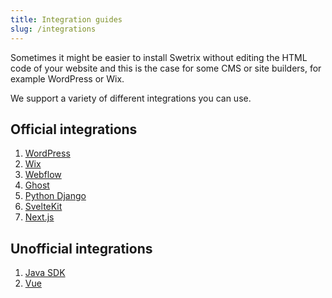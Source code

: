 ```yaml
---
title: Integration guides
slug: /integrations
---
```


Sometimes it might be easier to install Swetrix without editing the HTML code of your website and this is the case for some CMS or site builders, for example WordPress or Wix.

We support a variety of different integrations you can use.

## Official integrations
1. [WordPress](/wordpress-integration)
2. [Wix](/wix-integration)
3. [Webflow](/webflow-integration)
4. [Ghost](/ghost-integration)
5. [Python Django](/django-integration)
6. [SvelteKit](/sveltekit-integration)
7. [Next.js](https://github.com/Swetrix/swetrix-nextjs)

## Unofficial integrations
1. [Java SDK](https://github.com/Casterlabs/swetrix-java)
2. [Vue](https://github.com/ansidev/swetrix-vue)
